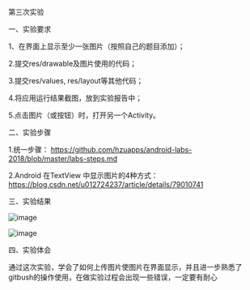第三次实验

一、实验要求

1、在界面上显示至少一张图片（按照自己的题目添加）；

2.提交res/drawable及图片使用的代码；

3.提交res/values, res/layout等其他代码；

4.将应用运行结果截图，放到实验报告中；

5.点击图片（或按钮）时，打开另一个Activity。 

二、实验步骤

1.统一步骤： https://github.com/hzuapps/android-labs-2018/blob/master/labs-steps.md

2.Android 在TextView 中显示图片的4种方式： https://blog.csdn.net/u012724237/article/details/79010741

三、实验结果

![image](https://github.com/zrh116/android-labs-2018/blob/master/Soft1614080902116/%E9%A1%B5%E9%9D%A21.png)

![image](https://github.com/zrh116/android-labs-2018/blob/master/Soft1614080902116/%E9%A1%B5%E9%9D%A22.png)

四、实验体会

通过这次实验，学会了如何上传图片使图片在界面显示，并且进一步熟悉了gitbush的操作使用，在做实验过程会出现一些错误，一定要有耐心
